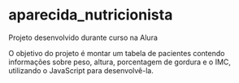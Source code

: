# aparecida_nutricionista
Projeto desenvolvido durante curso na Alura

O objetivo do projeto é montar um tabela de pacientes contendo informações sobre peso, altura, porcentagem de gordura e o IMC, utilizando o JavaScript para 
desenvolvê-la.
